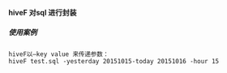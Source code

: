 #### hiveF 对sql 进行封装

##### 使用案例
```
hiveF以–key value 来传递参数：
hiveF test.sql -yesterday 20151015-today 20151016 -hour 15
   ```